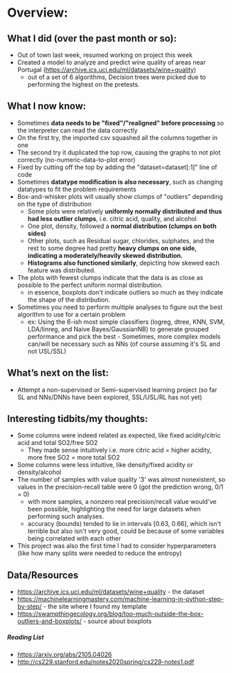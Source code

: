 
# Overview: 
## What I did (over the past month or so):  
- Out of town last week, resumed working on project this week
- Created a model to analyze and predict wine quality of areas near Portugal (https://archive.ics.uci.edu/ml/datasets/wine+quality)
  - out of a set of 6 algorithms, Decision trees were picked due to performing the highest on the pretests.
## What I now know:
-  Sometimes **data needs to be "fixed"/"realigned" before processing** so the interpreter can read the data correctly
  - On the first try, the imported csv squashed all the columns together in one
  - The second try it duplicated the top row, causing the graphs to not plot correctly (no-numeric-data-to-plot error)
  - Fixed by cutting off the top by adding the "dataset=dataset[:1]" line of code
  - Sometimes **datatype modification is also necessary**, such as changing datatypes to fit the problem requirements
- Box-and-whisker plots will usually show clumps of "outliers" depending on the type of distribution
  - Some plots were relatively **uniformly normally distributed and thus had less outlier clumps**, i.e. citric acid, quality, and alcohol
  - One plot, density, followed a **normal distribution (clumps on both sides)**
  - Other plots, such as Residual sugar, chlorides, sulphates, and the rest to some degree had pretty **heavy clumps on one side, indicating a moderately/heavily skewed distribution.**
  - **Histograms also functioned similarly**, depicting how skewed each feature was distributed.
- The plots with fewest clumps indicate that the data is as close as possible to the perfect uniform normal distribution.
  - in essence, boxplots don't indicate outliers so much as they indicate the shape of the distribution.
- Sometimes you need to perform multiple analyses to figure out the best algorithm to use for a certain problem
  - ex: Using the 6-ish most simple classifiers (logreg, dtree, KNN, SVM, LDA/linreg, and Naive Bayes/GaussianNB) to generate grouped performance and pick the best
        - Sometimes, more complex models can/will be necessary such as NNs (of course assuming it's SL and not USL/SSL)
## What’s next on the list:
- Attempt a non-supervised or Semi-supervised learning project (so far SL and NNs/DNNs have been explored, SSL/USL/RL has not yet)
## Interesting tidbits/my thoughts:
- Some columns were indeed related as expected, like fixed acidity/citric acid and total SO2/free SO2 
  - They made sense intuitively i.e. more citric acid = higher acidity, more free SO2 = more total SO2
- Some columns were less intuitive, like density/fixed acidity or density/alcohol
- The number of samples with value quality '3' was almost nonexistent, so values in the precision-recall table were 0 (got the prediction wrong, 0/1 = 0)
  - with more samples, a nonzero real precision/recall value would've been possible, highlighting the need for large datasets when performing such analyses.
  - accuracy (bounds) tended to lie in intervals [0.63, 0.66], which isn't terrible but also isn't very good, could be because of some variables being correlated with each other
- This project was also the first time I had to consider hyperparameters (like how many splits were needed to reduce the entropy)
## Data/Resources
- https://archive.ics.uci.edu/ml/datasets/wine+quality - the dataset
- https://machinelearningmastery.com/machine-learning-in-python-step-by-step/ - the site where I found my template
- https://swampthingecology.org/blog/too-much-outside-the-box-outliers-and-boxplots/ - source about boxplots
##### Reading List
- https://arxiv.org/abs/2105.04026
- http://cs229.stanford.edu/notes2020spring/cs229-notes1.pdf
